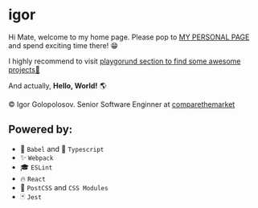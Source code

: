 # igor

Hi Mate, welcome to my home page. Please pop to [MY PERSONAL PAGE](https://usehotkey.github.io/#/) and spend exciting time there! 😁

I highly recommend to visit [playgorund section to find some awesome projects🚀](https://usehotkey.github.io/#/playground/circle-canon)

And actually, **Hello, World!** 🌎

©️ Igor Golopolosov. Senior Software Enginner at [comparethemarket](https://www.comparethemarket.com/)


## Powered by:

- 📒 `Babel` and 📘 `Typescript`
- ✨ `Webpack`
- 🎓 `ESLint`
- 🔥 `React`
- 💄 `PostCSS` and `CSS Modules`
- 🃏 `Jest`
